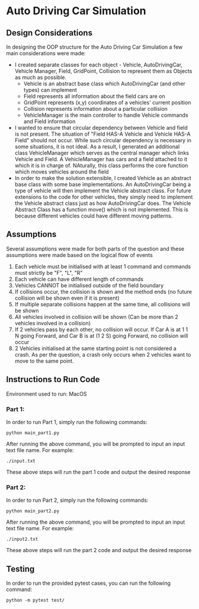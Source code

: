# Auto Driving Car Simulation

## Design Considerations

In designing the OOP structure for the Auto Driving Car Simulation a few main considerations were made:

- I created separate classes for each object - Vehicle, AutoDrivingCar, Vehicle Manager, Field, GridPoint, Collision to represent them as Objects as much as possible.
  - Vehicle is an abstract base class which AutoDrivingCar (and other types) can implement
  - Field represents all information about the field cars are on
  - GridPoint represents (x,y) coordinates of a vehicles' current position
  - Collision represents information about a particular collision
  - VehicleManager is the main controller to handle Vehicle commands and Field information
- I wanted to ensure that circular dependency between Vehicle and field is not present. The situation of "Field HAS-A Vehicle and Vehicle HAS-A Field" should not occur. While such circular dependency is necessary in some situations, it is not ideal. As a result, I generated an additional class VehicleManager which serves as the central manager which links Vehicle and Field. A VehicleManager has cars and a field attached to it which it is in charge of. NAturally, this class performs the core function which moves vehicles around the field
- In order to make the solution extensible, I created Vehicle as an abstract base class with some base implementations. An AutoDrivingCar being a type of vehicle will then implement the Vehicle abstract class. For future extensions to the code for other vehicles, they simply need to implement the Vehicle abstract class just as how AutoDrivingCar does. The Vehicle Abstract Class has a function move() which is not implemented. This is because different vehicles could have different moving patterns.

## Assumptions

Several assumptions were made for both parts of the question and these assumptions were made based on the logical flow of events

1. Each vehicle must be initialised with at least 1 command and commands must strictly be "F", "L", "R"
2. Each vehicle can have different length of commands
3. Vehicles CANNOT be initialised outside of the field boundary
4. If collisions occur, the collision is shown and the method ends (no future collision will be shown even if it is present)
5. If multiple separate collisions happen at the same time, all collisions will be shown
6. All vehicles involved in collision will be shown (Can be more than 2 vehicles involved in a collision)
7. If 2 vehicles pass by each other, no collision will occur. If Car A is at 1 1 N going Forward, and Car B is at (1 2 S) going Forward, no collision will occur
8. 2 Vehicles initialised at the same starting point is not considered a crash. As per the question, a crash only occurs when 2 vehicles want to move to the same point.

## Instructions to Run Code

Environment used to run: MacOS

### Part 1:

In order to run Part 1, simply run the following commands:

```
python main_part1.py
```

After running the above command, you will be prompted to input an input text file name. For example:

```
./input.txt
```

These above steps will run the part 1 code and output the desired response

### Part 2:

In order to run Part 2, simply run the following commands:

```
python main_part2.py
```

After running the above command, you will be prompted to input an input text file name. For example:

```
./input2.txt
```

These above steps will run the part 2 code and output the desired response

## Testing

In order to run the provided pytest cases, you can run the following command:

```
python -m pytest test/
```
